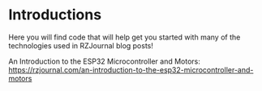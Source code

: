 # Introductions
Here you will find code that will help get you started with many of the technologies used in RZJournal blog posts!

An Introduction to the ESP32 Microcontroller and Motors: https://rzjournal.com/an-introduction-to-the-esp32-microcontroller-and-motors
